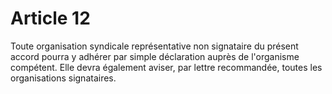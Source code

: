 # Article 12

  
Toute organisation syndicale représentative non signataire du présent accord pourra y adhérer par simple déclaration auprès de l'organisme compétent. Elle devra également aviser, par lettre recommandée, toutes les organisations signataires.

